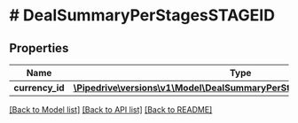 # # DealSummaryPerStagesSTAGEID

## Properties

Name | Type | Description | Notes
------------ | ------------- | ------------- | -------------
**currency_id** | [**\Pipedrive\versions\v1\Model\DealSummaryPerStagesSTAGEIDCURRENCYID**](DealSummaryPerStagesSTAGEIDCURRENCYID.md) |  | [optional]

[[Back to Model list]](../README.md#documentation-for-models) [[Back to API list]](../README.md#documentation-for-api-endpoints) [[Back to README]](../README.md)
